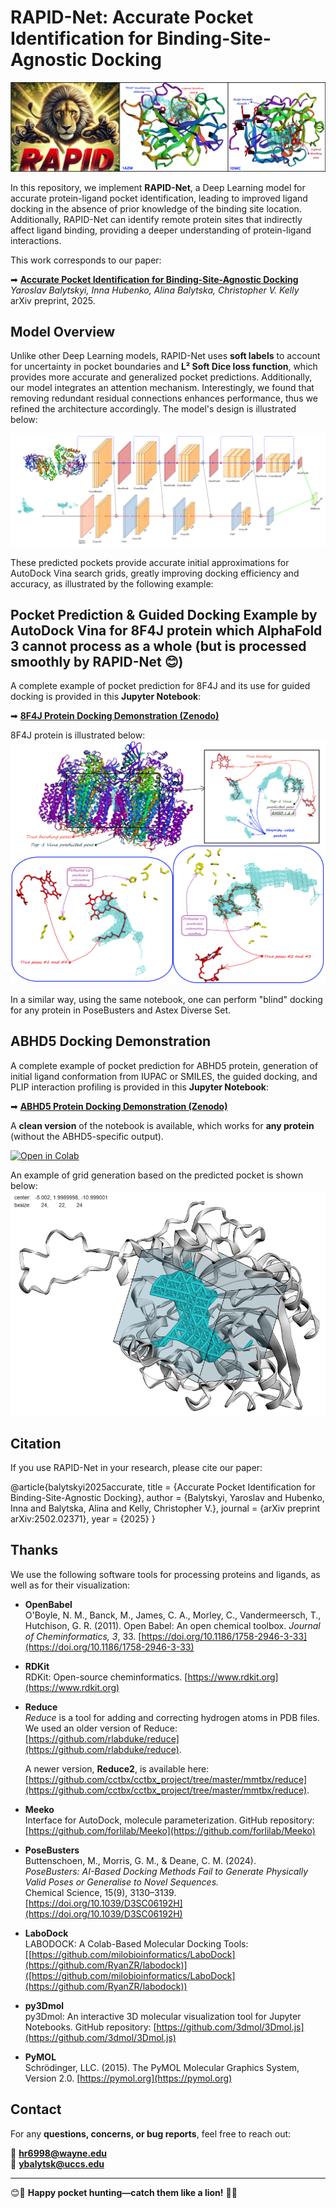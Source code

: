 # RAPID-Net: Accurate Pocket Identification for Binding-Site-Agnostic Docking  

![RAPID-Net](https://raw.githubusercontent.com/BalytskyiJaroslaw/RAPID-Net/main/RAPID_combine.png)

In this repository, we implement **RAPID-Net**, a Deep Learning model for accurate protein-ligand pocket identification, leading to improved ligand docking in the absence of prior knowledge of the binding site location. Additionally, RAPID-Net can identify remote protein sites that indirectly affect ligand binding, providing a deeper understanding of protein-ligand interactions.

This work corresponds to our paper:

➡ **[Accurate Pocket Identification for Binding-Site-Agnostic Docking](https://arxiv.org/abs/2502.02371)**  
*Yaroslav Balytskyi, Inna Hubenko, Alina Balytska, Christopher V. Kelly*  
arXiv preprint, 2025.  

## Model Overview  

Unlike other Deep Learning models, RAPID-Net uses **soft labels** to account for uncertainty in pocket boundaries and **L² Soft Dice loss function**, which provides more accurate and generalized pocket predictions. Additionally, our model integrates an attention mechanism. Interestingly, we found that removing redundant residual connections enhances performance, thus we refined the architecture accordingly. The model's design is illustrated below:

![RAPID-Net Architecture](https://github.com/BalytskyiJaroslaw/RAPID-Net/blob/main/RAPID_diagram_insert.png)  

These predicted pockets provide accurate initial approximations for AutoDock Vina search grids, greatly improving docking efficiency and accuracy, as illustrated by the following example: 

## Pocket Prediction & Guided Docking Example by AutoDock Vina for 8F4J protein which AlphaFold 3 cannot process as a whole (but is processed smoothly by RAPID-Net 😊)

A complete example of pocket prediction for 8F4J and its use for guided docking is provided in this **Jupyter Notebook**:  

➡ **[8F4J Protein Docking Demonstration (Zenodo)](https://zenodo.org/records/15026755)**

8F4J protein is illustrated below:
!["Blind" docking for 8F4J protein](https://github.com/BalytskyiJaroslaw/RAPID-Net/blob/main/8F4J_PHO_combined.png) 

In a similar way, using the same notebook, one can perform "blind" docking for any protein in PoseBusters and Astex Diverse Set.

## ABHD5 Docking Demonstration

A complete example of pocket prediction for ABHD5 protein, generation of initial ligand conformation from IUPAC or SMILES, the guided docking, and PLIP interaction profiling is provided in this **Jupyter Notebook**: 

➡ **[ABHD5 Protein Docking Demonstration (Zenodo)](https://zenodo.org/records/15048009)**

A **clean version** of the notebook is available, which works for **any protein** (without the ABHD5-specific output).  

[![Open in Colab](https://colab.research.google.com/assets/colab-badge.svg)](https://colab.research.google.com/github/BalytskyiJaroslaw/RAPID-Net/blob/main/Demo_docking_guided_by_RAPID_Net_ABHD5_as_an_example_submit_clean.ipynb)

An example of grid generation based on the predicted pocket is shown below:
!["Blind" docking for ABHD5 protein](https://github.com/BalytskyiJaroslaw/RAPID-Net/blob/main/Vina_Setup.png) 

## Citation  

If you use RAPID-Net in your research, please cite our paper:  

@article{balytskyi2025accurate,
  title = {Accurate Pocket Identification for Binding-Site-Agnostic Docking},
  author = {Balytskyi, Yaroslav and Hubenko, Inna and Balytska, Alina and Kelly, Christopher V.},
  journal = {arXiv preprint arXiv:2502.02371},
  year = {2025}
}

## Thanks

We use the following software tools for processing proteins and ligands, as well as for their visualization:

- **OpenBabel**  
  O'Boyle, N. M., Banck, M., James, C. A., Morley, C., Vandermeersch, T., Hutchison, G. R. (2011). Open Babel: An open chemical toolbox. *Journal of Cheminformatics, 3*, 33. [https://doi.org/10.1186/1758-2946-3-33](https://doi.org/10.1186/1758-2946-3-33)

- **RDKit**  
  RDKit: Open-source cheminformatics. [https://www.rdkit.org](https://www.rdkit.org)

- **Reduce**  
  *Reduce* is a tool for adding and correcting hydrogen atoms in PDB files.  
  We used an older version of Reduce:  
  [https://github.com/rlabduke/reduce](https://github.com/rlabduke/reduce).  

  A newer version, **Reduce2**, is available here:  
  [https://github.com/cctbx/cctbx_project/tree/master/mmtbx/reduce](https://github.com/cctbx/cctbx_project/tree/master/mmtbx/reduce).

- **Meeko**  
 Interface for AutoDock, molecule parameterization. GitHub repository: [https://github.com/forlilab/Meeko](https://github.com/forlilab/Meeko)

- **PoseBusters**  
  Buttenschoen, M., Morris, G. M., & Deane, C. M. (2024).  
  *PoseBusters: AI-Based Docking Methods Fail to Generate Physically Valid Poses or Generalise to Novel Sequences.*  
  Chemical Science, 15(9), 3130–3139.  
  [https://doi.org/10.1039/D3SC06192H](https://doi.org/10.1039/D3SC06192H)

- **LaboDock**  
  LABODOCK: A Colab-Based Molecular Docking Tools: [[https://github.com/milobioinformatics/LaboDock](https://github.com/RyanZR/labodock)]([https://github.com/milobioinformatics/LaboDock](https://github.com/RyanZR/labodock))

- **py3Dmol**  
  py3Dmol: An interactive 3D molecular visualization tool for Jupyter Notebooks. GitHub repository: [https://github.com/3dmol/3Dmol.js](https://github.com/3dmol/3Dmol.js)

- **PyMOL**  
  Schrödinger, LLC. (2015). The PyMOL Molecular Graphics System, Version 2.0. [https://pymol.org](https://pymol.org)

## Contact

For any **questions, concerns, or bug reports**, feel free to reach out:  

📧 **hr6998@wayne.edu**  
📧 **ybalytsk@uccs.edu**  

---

😊🦁 **Happy pocket hunting—catch them like a lion!** 🎯🔬


